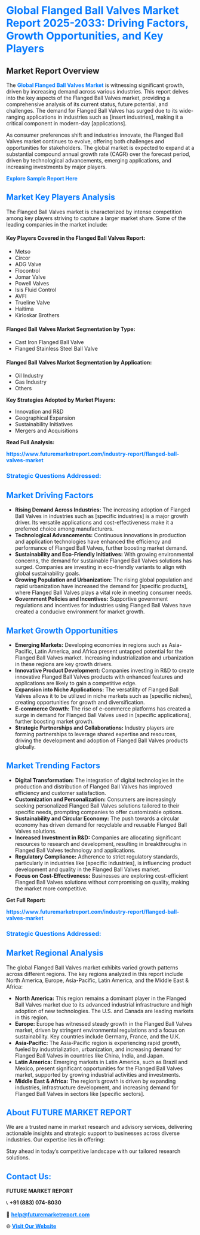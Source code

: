 <h1 style="color: #007BFF;">Global Flanged Ball Valves Market Report 2025-2033: Driving Factors, Growth Opportunities, and Key Players</h1>

<section id="overview">
<h2>Market Report Overview</h2>
<p>The <a href="https://www.futuremarketreport.com/industry-report/flanged-ball-valves-market" style="color: #007BFF; text-decoration: none;"><strong>Global Flanged Ball Valves Market</strong></a> is witnessing significant growth, driven by increasing demand across various industries. This report delves into the key aspects of the Flanged Ball Valves market, providing a comprehensive analysis of its current status, future potential, and challenges. The demand for Flanged Ball Valves has surged due to its wide-ranging applications in industries such as [insert industries], making it a critical component in modern-day [applications].</p>
<p>As consumer preferences shift and industries innovate, the Flanged Ball Valves market continues to evolve, offering both challenges and opportunities for stakeholders. The global market is expected to expand at a substantial compound annual growth rate (CAGR) over the forecast period, driven by technological advancements, emerging applications, and increasing investments by major players.</p>
</section>

<section id="overview">
<p><a href="https://www.futuremarketreport.com/request-sample/reportId=92432" style="color: #007BFF; text-decoration: none;"><strong>Explore Sample Report Here</strong></a></p>
</section>

<section id="key-players">
<h2 style="color: #007BFF;">Market Key Players Analysis</h2>
<p>The Flanged Ball Valves market is characterized by intense competition among key players striving to capture a larger market share. Some of the leading companies in the market include:</p>
<h4>Key Players Covered in the Flanged Ball Valves Report:</h4>
<ul><li>Metso</li><li>Circor</li><li>ADG Valve</li><li>Flocontrol</li><li>Jomar Valve</li><li>Powell Valves</li><li>Isis Fluid Control</li><li>AVFI</li><li>Trueline Valve</li><li>Haitima</li><li>Kirloskar Brothers</li></ul>
<h4>Flanged Ball Valves Market Segmentation by Type:</h4>
<ul><li>Cast Iron Flanged Ball Valve</li><li>Flanged Stainless Steel Ball Valve</li></ul>

<h4>Flanged Ball Valves Market Segmentation by Application:</h4>
<ul><li>Oil Industry</li><li>Gas Industry</li><li>Others</li></ul>
<p><strong>Key Strategies Adopted by Market Players:</strong></p>
<ul>
<li>Innovation and R&D</li>
<li>Geographical Expansion</li>
<li>Sustainability Initiatives</li>
<li>Mergers and Acquisitions</li>
</ul>
</section>

<section>
<p><strong>Read Full Analysis: </strong></p><a href="https://www.futuremarketreport.com/industry-report/flanged-ball-valves-market" style="color: #007BFF; text-decoration: none;"><strong>https://www.futuremarketreport.com/industry-report/flanged-ball-valves-market</strong></a>
<h3 style="color: #007BFF;">Strategic Questions Addressed:</h3>
</section>

<section id="driving-factors">
<h2 style="color: #007BFF;">Market Driving Factors</h2>
<ul>
<li><strong>Rising Demand Across Industries:</strong> The increasing adoption of Flanged Ball Valves in industries such as [specific industries] is a major growth driver. Its versatile applications and cost-effectiveness make it a preferred choice among manufacturers.</li>
<li><strong>Technological Advancements:</strong> Continuous innovations in production and application technologies have enhanced the efficiency and performance of Flanged Ball Valves, further boosting market demand.</li>
<li><strong>Sustainability and Eco-Friendly Initiatives:</strong> With growing environmental concerns, the demand for sustainable Flanged Ball Valves solutions has surged. Companies are investing in eco-friendly variants to align with global sustainability goals.</li>
<li><strong>Growing Population and Urbanization:</strong> The rising global population and rapid urbanization have increased the demand for [specific products], where Flanged Ball Valves plays a vital role in meeting consumer needs.</li>
<li><strong>Government Policies and Incentives:</strong> Supportive government regulations and incentives for industries using Flanged Ball Valves have created a conducive environment for market growth.</li>
</ul>
</section>

<section id="growth-opportunities">
<h2 style="color: #007BFF;">Market Growth Opportunities</h2>
<ul>
<li><strong>Emerging Markets:</strong> Developing economies in regions such as Asia-Pacific, Latin America, and Africa present untapped potential for the Flanged Ball Valves market. Increasing industrialization and urbanization in these regions are key growth drivers.</li>
<li><strong>Innovative Product Development:</strong> Companies investing in R&D to create innovative Flanged Ball Valves products with enhanced features and applications are likely to gain a competitive edge.</li>
<li><strong>Expansion into Niche Applications:</strong> The versatility of Flanged Ball Valves allows it to be utilized in niche markets such as [specific niches], creating opportunities for growth and diversification.</li>
<li><strong>E-commerce Growth:</strong> The rise of e-commerce platforms has created a surge in demand for Flanged Ball Valves used in [specific applications], further boosting market growth.</li>
<li><strong>Strategic Partnerships and Collaborations:</strong> Industry players are forming partnerships to leverage shared expertise and resources, driving the development and adoption of Flanged Ball Valves products globally.</li>
</ul>
</section>

<section id="trending-factors">
<h2 style="color: #007BFF;">Market Trending Factors</h2>
<ul>
<li><strong>Digital Transformation:</strong> The integration of digital technologies in the production and distribution of Flanged Ball Valves has improved efficiency and customer satisfaction.</li>
<li><strong>Customization and Personalization:</strong> Consumers are increasingly seeking personalized Flanged Ball Valves solutions tailored to their specific needs, prompting companies to offer customizable options.</li>
<li><strong>Sustainability and Circular Economy:</strong> The push towards a circular economy has driven demand for recyclable and reusable Flanged Ball Valves solutions.</li>
<li><strong>Increased Investment in R&D:</strong> Companies are allocating significant resources to research and development, resulting in breakthroughs in Flanged Ball Valves technology and applications.</li>
<li><strong>Regulatory Compliance:</strong> Adherence to strict regulatory standards, particularly in industries like [specific industries], is influencing product development and quality in the Flanged Ball Valves market.</li>
<li><strong>Focus on Cost-Effectiveness:</strong> Businesses are exploring cost-efficient Flanged Ball Valves solutions without compromising on quality, making the market more competitive.</li>
</ul>
</section>

<section>
<p><strong>Get Full Report: </strong></p><a href="https://www.futuremarketreport.com/industry-report/flanged-ball-valves-market" style="color: #007BFF; text-decoration: none;"><strong>https://www.futuremarketreport.com/industry-report/flanged-ball-valves-market</strong></a>
<h3 style="color: #007BFF;">Strategic Questions Addressed:</h3>
</section>


<section id="regional-analysis">
<h2 style="color: #007BFF;">Market Regional Analysis</h2>
<p>The global Flanged Ball Valves market exhibits varied growth patterns across different regions. The key regions analyzed in this report include North America, Europe, Asia-Pacific, Latin America, and the Middle East & Africa:</p>
<ul>
<li><strong>North America:</strong> This region remains a dominant player in the Flanged Ball Valves market due to its advanced industrial infrastructure and high adoption of new technologies. The U.S. and Canada are leading markets in this region.</li>
<li><strong>Europe:</strong> Europe has witnessed steady growth in the Flanged Ball Valves market, driven by stringent environmental regulations and a focus on sustainability. Key countries include Germany, France, and the U.K.</li>
<li><strong>Asia-Pacific:</strong> The Asia-Pacific region is experiencing rapid growth, fueled by industrialization, urbanization, and increasing demand for Flanged Ball Valves in countries like China, India, and Japan.</li>
<li><strong>Latin America:</strong> Emerging markets in Latin America, such as Brazil and Mexico, present significant opportunities for the Flanged Ball Valves market, supported by growing industrial activities and investments.</li>
<li><strong>Middle East & Africa:</strong> The region’s growth is driven by expanding industries, infrastructure development, and increasing demand for Flanged Ball Valves in sectors like [specific sectors].</li>
</ul>
</section>

<footer>
<h2 style="color: #007BFF;">About FUTURE MARKET REPORT</h2>
<p>We are a trusted name in market research and advisory services, delivering actionable insights and strategic support to businesses across diverse industries. Our expertise lies in offering:</p>

<p>Stay ahead in today’s competitive landscape with our tailored research solutions.</p>

<h2 style="color: #007BFF;">Contact Us:</h2>
<p><strong>FUTURE MARKET REPORT</strong></p>
<p>📞 <strong>+91 (883) 074-8030</strong></p>
<p>📧 <strong><a href="mailto:help@futuremarketreport.com" style="color: #007BFF;">help@futuremarketreport.com</a></strong></p>
<p>🌐 <strong><a href="https://www.futuremarketreport.com/" style="color: #007BFF;">Visit Our Website</a></strong></p>
</footer>